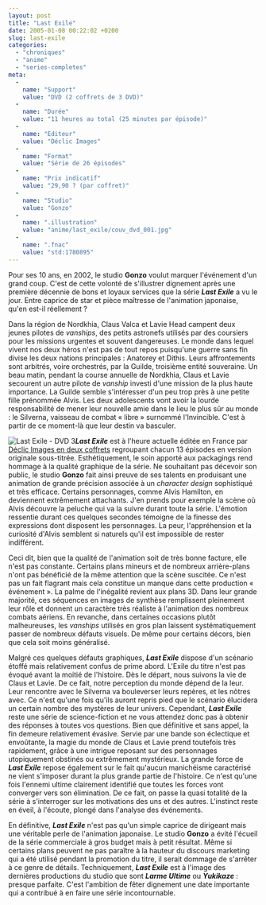 ```yaml
---
layout: post
title: "Last Exile"
date: 2005-01-08 00:22:02 +0200
slug: last-exile
categories:
  - "chroniques"
  - "anime"
  - "series-completes"
meta:
  -
    name: "Support"
    value: "DVD (2 coffrets de 3 DVD)"
  -
    name: "Durée"
    value: "11 heures au total (25 minutes par épisode)"
  -
    name: "Editeur"
    value: "Déclic Images"
  -
    name: "Format"
    value: "Série de 26 épisodes"
  -
    name: "Prix indicatif"
    value: "29,90 ? (par coffret)"
  -
    name: "Studio"
    value: "Gonzo"
  -
    name: ".illustration"
    value: "anime/last_exile/couv_dvd_001.jpg"
  -
    name: ".fnac"
    value: "std:1780895"
---
```


Pour ses 10 ans, en 2002, le studio **Gonzo** voulut marquer l'événement d'un grand coup. C'est de cette volonté de s'illustrer dignement après une première décennie de bons et loyaux services que la série **_Last Exile_** a vu le jour. Entre caprice de star et pièce maîtresse de l'animation japonaise, qu'en est-il réellement ?

Dans la région de Nordkhia, Claus Valca et Lavie Head campent deux jeunes pilotes de _vanships_, des petits astronefs utilisés par des coursiers pour les missions urgentes et souvent dangereuses. Le monde dans lequel vivent nos deux héros n'est pas de tout repos puisqu'une guerre sans fin divise les deux nations principales : Anatorey et Dithis. Leurs affrontements sont arbitrés, voire orchestrés, par la Guilde, troisième entité souveraine. Un beau matin, pendant la course annuelle de Nordkhia, Claus et Lavie secourent un autre pilote de _vanship_ investi d'une mission de la plus haute importance. La Guilde semble s'intéresser d'un peu trop près à une petite fille prénommée Alvis. Les deux adolescents vont avoir la lourde responsabilité de mener leur nouvelle amie dans le lieu le plus sûr au monde : le Silverna, vaisseau de combat « libre » surnommé l'Invincible. C'est à partir de ce moment-là que leur destin va basculer.

![Last Exile - DVD 3](http://www.mangaleera.com/database/anime/last_exile/couv_dvd_003.jpg)**_Last Exile_** est à l'heure actuelle éditée en France par [Déclic Images en deux coffrets](http://www.manga-distribution.fr/md/index.php?script=fiche_serie&id_serie=637) regroupant chacun 13 épisodes en version originale sous-titrée. Esthétiquement, le soin apporté aux packagings rend hommage à la qualité graphique de la série. Ne souhaitant pas décevoir son public, le studio **Gonzo** fait ainsi preuve de ses talents en produisant une animation de grande précision associée à un _character design_ sophistiqué et très efficace. Certains personnages, comme Alvis Hamilton, en deviennent extrêmement attachants. J'en prends pour exemple la scène où Alvis découvre la peluche qui va la suivre durant toute la série. L'émotion ressentie durant ces quelques secondes témoigne de la finesse des expressions dont disposent les personnages. La peur, l'appréhension et la curiosité d'Alvis semblent si naturels qu'il est impossible de rester indifférent.

Ceci dit, bien que la qualité de l'animation soit de très bonne facture, elle n'est pas constante. Certains plans mineurs et de nombreux arrière-plans n'ont pas bénéficié de la même attention que la scène suscitée. Ce n'est pas un fait flagrant mais cela constitue un manque dans cette production « événement ». La palme de l'inégalité revient aux plans 3D. Dans leur grande majorité, ces séquences en images de synthèse remplissent pleinement leur rôle et donnent un caractère très réaliste à l'animation des nombreux combats aériens. En revanche, dans certaines occasions plutôt malheureuses, les _vanships_ utilisés en gros plan laissent systématiquement passer de nombreux défauts visuels. De même pour certains décors, bien que cela soit moins généralisé.

Malgré ces quelques défauts graphiques, **_Last Exile_** dispose d'un scénario étoffé mais relativement confus de prime abord. L'Exile du titre n'est pas évoqué avant la moitié de l'histoire. Dès le départ, nous suivons la vie de Claus et Lavie. De ce fait, notre perception du monde dépend de la leur. Leur rencontre avec le Silverna va bouleverser leurs repères, et les nôtres avec. Ce n'est qu'une fois qu'ils auront repris pied que le scénario élucidera un certain nombre des mystères de leur univers. Cependant, **_Last Exile_** reste une série de science-fiction et ne vous attendez donc pas à obtenir des réponses à toutes vos questions. Bien que définitive et sans appel, la fin demeure relativement évasive. Servie par une bande son éclectique et envoûtante, la magie du monde de Claus et Lavie prend toutefois très rapidement, grâce à une intrigue reposant sur des personnages utopiquement obstinés ou extrêmement mystérieux. La grande force de **_Last Exile_** repose également sur le fait qu'aucun manichéisme caractérisé ne vient s'imposer durant la plus grande partie de l'histoire. Ce n'est qu'une fois l'ennemi ultime clairement identifié que toutes les forces vont converger vers son élimination. De ce fait, on passe la quasi totalité de la série à s'interroger sur les motivations des uns et des autres. L'instinct reste en éveil, à l'écoute, plongé dans l'analyse des événements.

En définitive, **_Last Exile_** n'est pas qu'un simple caprice de dirigeant mais une véritable perle de l'animation japonaise. Le studio **Gonzo** a évité l'écueil de la série commerciale à gros budget mais à petit résultat. Même si certains plans peuvent ne pas paraître à la hauteur du discours marketing qui a été utilisé pendant la promotion du titre, il serait dommage de s'arrêter à ce genre de détails. Techniquement, **_Last Exile_** est à l'image des dernières productions du studio que sont **_Larme Ultime_** ou **_Yukikaze_** : presque parfaite. C'est l'ambition de fêter dignement une date importante qui a contribué à en faire une série incontournable.